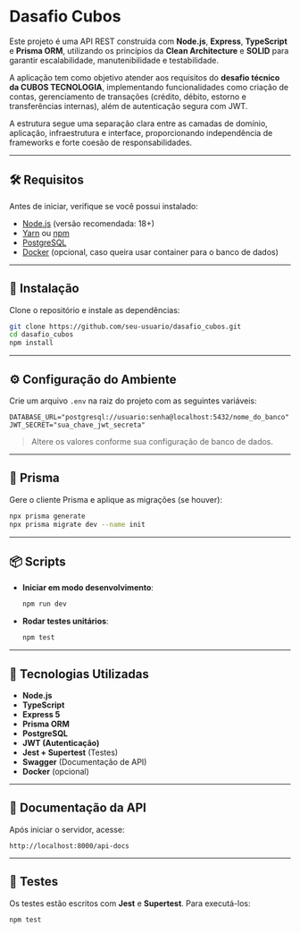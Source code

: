 # Dasafio Cubos

Este projeto é uma API REST construída com **Node.js**, **Express**, **TypeScript** e **Prisma ORM**, utilizando os princípios da **Clean Architecture** e **SOLID** para garantir escalabilidade, manutenibilidade e testabilidade.

A aplicação tem como objetivo atender aos requisitos do **desafio técnico da CUBOS TECNOLOGIA**, implementando funcionalidades como criação de contas, gerenciamento de transações (crédito, débito, estorno e transferências internas), além de autenticação segura com JWT.

A estrutura segue uma separação clara entre as camadas de domínio, aplicação, infraestrutura e interface, proporcionando independência de frameworks e forte coesão de responsabilidades.

---

## 🛠 Requisitos

Antes de iniciar, verifique se você possui instalado:

- [Node.js](https://nodejs.org/) (versão recomendada: 18+)
- [Yarn](https://yarnpkg.com/) ou [npm](https://www.npmjs.com/)
- [PostgreSQL](https://www.postgresql.org/)
- [Docker](https://www.docker.com/) (opcional, caso queira usar container para o banco de dados)

---

## 🚀 Instalação

Clone o repositório e instale as dependências:

```bash
git clone https://github.com/seu-usuario/dasafio_cubos.git
cd dasafio_cubos
npm install
```

---

## ⚙️ Configuração do Ambiente

Crie um arquivo `.env` na raiz do projeto com as seguintes variáveis:

```env
DATABASE_URL="postgresql://usuario:senha@localhost:5432/nome_do_banco"
JWT_SECRET="sua_chave_jwt_secreta"
```

> Altere os valores conforme sua configuração de banco de dados.

---

## 🧱 Prisma

Gere o cliente Prisma e aplique as migrações (se houver):

```bash
npx prisma generate
npx prisma migrate dev --name init
```

---

## 📦 Scripts

- **Iniciar em modo desenvolvimento**:
  
  ```bash
  npm run dev
  ```

- **Rodar testes unitários**:

  ```bash
  npm test
  ```

---

## 🔧 Tecnologias Utilizadas

- **Node.js**
- **TypeScript**
- **Express 5**
- **Prisma ORM**
- **PostgreSQL**
- **JWT (Autenticação)**
- **Jest + Supertest** (Testes)
- **Swagger** (Documentação de API)
- **Docker** (opcional)

---

## 📖 Documentação da API

Após iniciar o servidor, acesse:

```
http://localhost:8000/api-docs
```

---

## 🧪 Testes

Os testes estão escritos com **Jest** e **Supertest**. Para executá-los:

```bash
npm test
```
